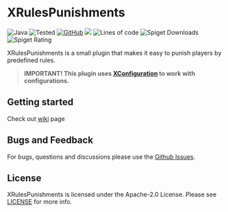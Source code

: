 # XRulesPunishments

![Java](https://img.shields.io/badge/Java-8%2B-brightgreen)
![Tested](https://img.shields.io/badge/Tested%20on-Spigot%20%2F%20BungeeCord%201.16%2B-informational)
[![GitHub](https://img.shields.io/github/license/xezard/XRulesPunishments)](https://github.com/Xezard/XRulesPunishments/blob/master/LICENSE) 
[![](https://jitpack.io/v/Xezard/XRulesPunishments.svg)](https://jitpack.io/#Xezard/XRulesPunishments)
![Lines of code](https://img.shields.io/tokei/lines/github/Xezard/XRulesPunishments?label=lines%20of%20code) 
![Spiget Downloads](https://img.shields.io/spiget/downloads/84954)
![Spiget Rating](https://img.shields.io/spiget/rating/84954)

XRulesPunishments is a small plugin that makes it easy to punish players by predefined rules.

> **IMPORTANT! This plugin uses [XConfiguration](https://github.com/Xezard/XConfiguration) to work with configurations.**

## Getting started

Check out [wiki](https://github.com/Xezard/XRulesPunishments/wiki) page  

## Bugs and Feedback

For bugs, questions and discussions please use the [Github Issues](https://github.com/Xezard/XRulesPunishments/issues).

## License
XRulesPunishments is licensed under the Apache-2.0 License. Please see [LICENSE](https://github.com/Xezard/XRulesPunishments/blob/master/LICENSE "LICENSE") for more info.
